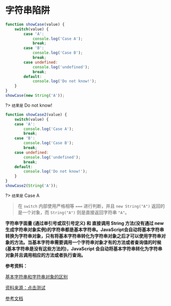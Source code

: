 # 字符串陷阱

```js
function showCase(value) {
    switch(value) {
        case 'A':
            console.log('Case A');
            break;
        case 'B':
            console.log('Case B');
            break;
        case undefined:
            console.log('undefined');
            break;
        default:
            console.log('Do not know!');
    }
}
showCase(new String('A'));
```

?> `结果是` Do not know!

```js
function showCase2(value) {
    switch(value) {
    case 'A':
        console.log('Case A');
        break;
    case 'B':
        console.log('Case B');
        break;
    case undefined:
        console.log('undefined');
        break;
    default:
        console.log('Do not know!');
    }
}
showCase2(String('A'));
```

?> `结果是` Case A

> 在 `switch` 内部使用严格相等 `===` 进行判断，并且 `new String("A")` 返回的是一个对象，而 `String("A")` 则是直接返回字符串 `"A"`。

**字符串字面量 (通过单引号或双引号定义) 和 直接调用 String 方法(没有通过 new 生成字符串对象实例)的字符串都是基本字符串。JavaScript会自动将基本字符串转换为字符串对象，只有将基本字符串转化为字符串对象之后才可以使用字符串对象的方法。当基本字符串需要调用一个字符串对象才有的方法或者查询值的时候(基本字符串是没有这些方法的)，JavaScript 会自动将基本字符串转化为字符串对象并且调用相应的方法或者执行查询。**

**参考资料：**

[基本字符串和字符串对象的区别](https://developer.mozilla.org/zh-CN/docs/Web/JavaScript/Reference/Global_Objects/String)

[资料来源：点击测试](http://javascript-puzzlers.herokuapp.com/)

[参考文档](http://f2ex.cn/do-you-really-know-javascript/)
